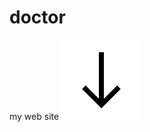 # doctor
my web site
![image alt](https://github.com/BhayaniRudra07/doctor/blob/2441a032327396ae0f3c5015a76d8b46e00bbfe2/arrow-down.png)
